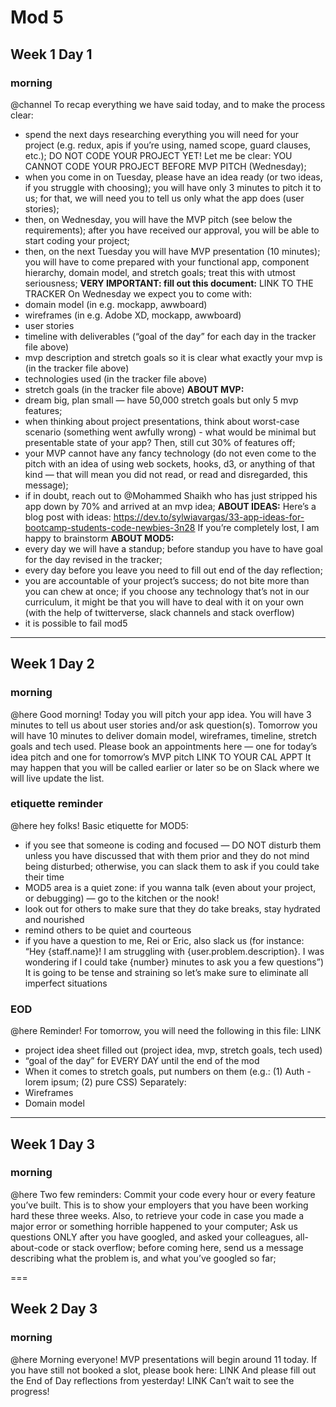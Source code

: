 # Mod 5

## Week 1 Day 1

### morning
@channel To recap everything we have said today, and to make the process clear:
 - spend the next days researching everything you will need for your project (e.g. redux, apis if you’re using, named scope, guard clauses, etc.); DO NOT CODE YOUR PROJECT YET! Let me be clear:  YOU CANNOT CODE YOUR PROJECT BEFORE MVP PITCH (Wednesday);
 - when you come in on Tuesday, please have an idea ready (or two ideas, if you struggle with choosing); you will have only 3 minutes to pitch it to us; for that, we will need you to tell us only what the app does (user stories);
 - then, on Wednesday, you will have the MVP pitch (see below the requirements); after you have received our approval, you will be able to start coding your project;
 - then, on the next Tuesday you will have MVP presentation (10 minutes); you will have to come prepared with your functional app, component hierarchy, domain model, and stretch goals; treat this with utmost seriousness;
**VERY IMPORTANT: fill out this document:** LINK TO THE TRACKER
On Wednesday we expect you to come with:
 - domain model (in e.g. mockapp, awwboard)
 - wireframes (in e.g. Adobe XD, mockapp, awwboard)
 - user stories
 - timeline with deliverables (“goal of the day” for each day in the tracker file above)
 - mvp description and stretch goals so it is clear what exactly your mvp is (in the tracker file above)
 - technologies used (in the tracker file above)
 - stretch goals (in the tracker file above)
**ABOUT MVP:**
 - dream big, plan small — have 50,000 stretch goals but only 5 mvp features;
 - when thinking about project presentations, think about worst-case scenario (something went awfully wrong) - what would be minimal but presentable state of your app? Then, still cut 30% of features off;
 - your MVP cannot have any fancy technology (do not even come to the pitch with an idea of using web sockets, hooks, d3, or anything of that kind — that will mean you did not read, or read and disregarded, this message);
 - if in doubt, reach out to @Mohammed Shaikh who has just stripped his app down by 70% and arrived at an mvp idea;
**ABOUT IDEAS:**
Here’s a blog post with ideas:
https://dev.to/sylwiavargas/33-app-ideas-for-bootcamp-students-code-newbies-3n28
If you’re completely lost, I am happy to brainstorm 
**ABOUT MOD5:**
 - every day we will have a standup; before standup you have to have goal for the day revised in the tracker;
 - every day before you leave you need to fill out end of the day reflection;
 - you are accountable of your project’s success; do not bite more than you can chew at once; if you choose any technology that’s not in our curriculum, it might be that you will have to deal with it on your own (with the help of twitterverse, slack channels and stack overflow)
 - it is possible to fail mod5

---
## Week 1 Day 2

### morning
@here Good morning!
Today you will pitch your app idea. You will have 3 minutes to tell us about user stories and/or ask question(s).
Tomorrow you will have 10 minutes to deliver domain model, wireframes, timeline, stretch goals and tech used.
 Please book an appointments here — one for today’s idea pitch and one for tomorrow’s MVP pitch 
LINK TO YOUR CAL APPT
 It may happen that you will be called earlier or later so be on Slack where we will live update the list. 

### etiquette reminder
@here hey folks! Basic etiquette for MOD5:
 - if you see that someone is coding and focused — DO NOT disturb them unless you have discussed that with them prior and they do not mind being disturbed; otherwise, you can slack them to ask if you could take their time
 - MOD5 area is a quiet zone: if you wanna talk (even about your project, or debugging) — go to the kitchen or the nook!
 - look out for others to make sure that they do take breaks, stay hydrated and nourished
 - remind others to be quiet and courteous
 - if you have a question to me, Rei or Eric, also slack us (for instance: “Hey {staff.name}! I am struggling with {user.problem.description}. I was wondering if I could take {number} minutes to ask you a few questions”)
It is going to be tense and straining so let’s make sure to eliminate all imperfect situations 

### EOD
@here Reminder!
For tomorrow, you will need the following in this file: LINK
- project idea sheet filled out (project idea, mvp, stretch goals, tech used)
- “goal of the day” for EVERY DAY until the end of the mod
- When it comes to stretch goals, put numbers on them (e.g.: (1) Auth - lorem ipsum; (2) pure CSS) 
Separately:
- Wireframes
- Domain model

--- 

## Week 1 Day 3

### morning
@here  Two few reminders:
Commit your code every hour or every feature you’ve built. This is to show your employers that you have been working hard these three weeks. Also, to retrieve your code in case you made a major error or something horrible happened to your computer;
Ask us questions ONLY after you have googled, and asked your colleagues, all-about-code or stack overflow; before coming here, send us a message describing what the problem is, and what you’ve googled so far; 

===

## Week 2 Day 3

### morning
@here Morning everyone! 
MVP presentations will begin around 11 today.
If you have still not booked a slot, please book here: LINK
And please fill out the End of Day reflections from yesterday! LINK
Can’t wait to see the progress!
